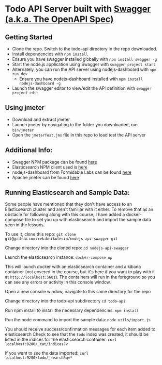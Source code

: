 # Todo API Server built with [Swagger (a.k.a. The OpenAPI Spec)](http://swagger.io/)

## Getting Started
- Clone the repo. Switch to the todo-api directory in the repo downloaded.
- Install dependencies with `npm install`
- Ensure you have swagger installed globally with `npm install swagger -g`
- Start the node.js application using Swagger with `swagger project start`
- Alternately, you can run the API server using nodejs-dashboard with `npm run dev`
  - Ensure you have nodejs-dashboard installed with `npm install nodejs-dashboard -g`
- Launch the swagger editor to view/edit the API definition with `swagger project edit`

## Using jmeter
- Download and extract jmeter
- Launch jmeter by navigating to the folder you downloaded, run `bin/jmeter`
- Open the `jmeterTest.jmx` file in this repo to load test the API server

## Additional Info:
- Swagger NPM package can be found [here](https://www.npmjs.com/package/swagger)
- Elasticsearch NPM client used is [here](https://www.npmjs.com/package/elasticsearch)
- nodejs-dashboard from Formidable Labs can be found [here](https://github.com/FormidableLabs/nodejs-dashboard)
- Apache jmeter can be found [here](http://jmeter.apache.org/)

## Running Elasticsearch and Sample Data:
Some people have mentioned that they don't have access to an Elasticsearch cluster and aren't familiar with it either. To remove that as an obstacle for following along with this course, I have added a docker-compose file to set you up with elasticsearch and import the sample data seen in the lessons.

To use it, clone this repo:
`git clone git@github.com:rekibnikufesin/nodejs-api-swagger.git`

Change directory into the cloned repo:
`cd nodejs-api-swagger`

Launch the elasticsearch instance:
`docker-compose up`

This will launch docker with an elasticsearch container and a kibana container (not covered in the course, but it's here if you want to play with it at `http://localhost:5601`). The containers will run in the foreground so you can see any errors or activity in this console window.

Open a new console window, navigate to this same directory for the repo

Change directory into the todo-api subdirectory
`cd todo-api`

Run npm install to install the necessary dependencies:
`npm install`

Run the node command to import the sample data:
`node utils/import.js`

You should receive success/confirmation messages for each item added to elasticsearch
Check to see that the `todo` index was created, it should be listed in the indices for the elasticsearch container:
`curl localhost:9200/_cat/indices?v`

If you want to see the data imported:
`curl localhost:9200/todo/_search&q=*`
